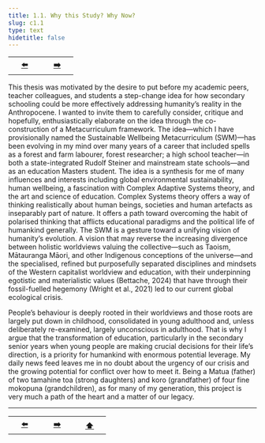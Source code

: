 ```yaml
---
title: 1.1. Why this Study? Why Now?
slug: c1.1
type: text
hidetitle: false
---
```


<table><tr>
 <th scope="col" style="width: 50px;"><a href="/en/thesis/c1/">⬅️</a></th>
 <th scope="col" style="width: 50px;"><a href="/en/thesis/c1.2/">➡️</a></th>
</tr></table>

This thesis was motivated by the desire to put before my academic peers, teacher colleagues, and 
students a step-change idea for how secondary schooling could be more effectively addressing 
humanity’s reality in the Anthropocene. I wanted to invite them to carefully consider, critique and 
hopefully, enthusiastically elaborate on the idea through the co-construction of a Metacurriculum 
framework. The idea—which I have provisionally named the Sustainable Wellbeing Metacurriculum 
(SWM)—has been evolving in my mind over many years of a career that included spells as a forest and 
farm labourer, forest researcher; a high school teacher—in both a state-integrated Rudolf Steiner and 
mainstream state schools—and as an education Masters student. The idea is a synthesis for me of 
many influences and interests including global environmental sustainability, human wellbeing, a 
fascination with Complex Adaptive Systems theory, and the art and science of education. Complex 
Systems theory offers a way of thinking realistically about human beings, societies and human 
artefacts as inseparably part of nature. It offers a path toward overcoming the habit of polarised 
thinking that afflicts educational paradigms and the political life of humankind generally. The SWM is 
a gesture toward a unifying vision of humanity’s evolution. A vision that may reverse the increasing 
divergence between holistic worldviews valuing the collective—such as Taoism, Mātauranga Māori, 
and other Indigenous conceptions of the universe—and the specialised, refined but purposefully 
separated disciplines and mindsets of the Western capitalist worldview and education, with their 
underpinning egotistic and materialistic values (Bettache, 2024) that have through their fossil-fuelled 
hegemony (Wright et al., 2021) led to our current global ecological crisis. 

People’s behaviour is deeply rooted in their worldviews and those roots are largely put down in 
childhood, consolidated in young adulthood and, unless deliberately re-examined, largely unconscious 
in adulthood. That is why I argue that the transformation of education, particularly in the secondary 
senior years when young people are making crucial decisions for their life’s direction, is a priority for 
humankind with enormous potential leverage. My daily news feed leaves me in no doubt about the 
urgency of our crisis and the growing potential for conflict over how to meet it. Being a Matua (father) 
of two tamahine toa (strong daughters) and koro (grandfather) of four fine mokopuna (grandchildren), 
as for many of my generation, this project is very much a path of the heart and a matter of our legacy. 


<hr>
<table><tr>
 <th scope="col" style="width: 50px;"><a href="/en/thesis/c1">⬅️</a></th>
 <th scope="col" style="width: 50px;"><a href="/en/thesis/c1.2">➡️</a></th>
 <th scope="col" style="width: 50px;"><a href="/en/thesis/c1.1">⬆️</a></th>   
</tr></table>
